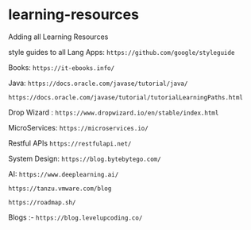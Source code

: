 # learning-resources
Adding all Learning Resources

style guides to all Lang Apps:
```https://github.com/google/styleguide```

Books:
```https://it-ebooks.info/```

Java:
```https://docs.oracle.com/javase/tutorial/java/```

```https://docs.oracle.com/javase/tutorial/tutorialLearningPaths.html```

Drop Wizard :
```https://www.dropwizard.io/en/stable/index.html```

MicroServices:
```https://microservices.io/```

Restful APIs
```https://restfulapi.net/```

System Design:
```https://blog.bytebytego.com/```

AI:
```https://www.deeplearning.ai/```

```https://tanzu.vmware.com/blog```

```https://roadmap.sh/```

Blogs :-
```https://blog.levelupcoding.co/```
